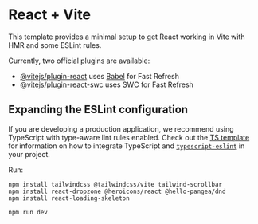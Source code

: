 # React + Vite

This template provides a minimal setup to get React working in Vite with HMR and some ESLint rules.

Currently, two official plugins are available:

*   [@vitejs/plugin-react](https://github.com/vitejs/vite-plugin-react/blob/main/packages/plugin-react) uses [Babel](https://babeljs.io/) for Fast Refresh
*   [@vitejs/plugin-react-swc](https://github.com/vitejs/vite-plugin-react/blob/main/packages/plugin-react-swc) uses [SWC](https://swc.rs/) for Fast Refresh

## Expanding the ESLint configuration

If you are developing a production application, we recommend using TypeScript with type-aware lint rules enabled. Check out the [TS template](https://github.com/vitejs/vite/tree/main/packages/create-vite/template-react-ts) for information on how to integrate TypeScript and [`typescript-eslint`](https://typescript-eslint.io) in your project.

Run:

```
npm install tailwindcss @tailwindcss/vite tailwind-scrollbar
npm install react-dropzone @heroicons/react @hello-pangea/dnd
npm install react-loading-skeleton

npm run dev
```